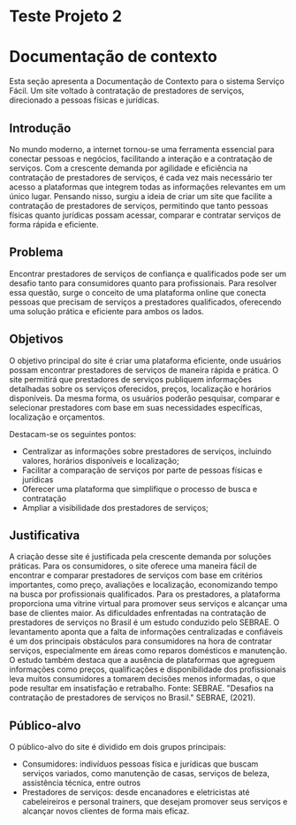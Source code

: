 # Teste  Projeto 2

# Documentação de contexto

Esta seção apresenta a Documentação de Contexto para o sistema Serviço Fácil. Um site voltado à contratação de prestadores de serviços, direcionado a pessoas físicas e jurídicas.

## Introdução
No mundo moderno, a internet tornou-se uma ferramenta essencial para conectar pessoas e negócios, facilitando a interação e a contratação de serviços. Com a crescente demanda por agilidade e eficiência na contratação de prestadores de serviços, é cada vez mais necessário ter acesso a plataformas que integrem todas as informações relevantes em um único lugar. Pensando nisso, surgiu a ideia de criar um site que facilite a contratação de prestadores de serviços, permitindo que tanto pessoas físicas quanto jurídicas possam acessar, comparar e contratar serviços de forma rápida e eficiente.
## Problema

Encontrar prestadores de serviços de confiança e qualificados pode ser um desafio tanto para consumidores quanto para profissionais. Para resolver essa questão, surge o conceito de uma plataforma online que conecta pessoas que precisam de serviços a prestadores qualificados, oferecendo uma solução prática e eficiente para ambos os lados.

## Objetivos

O objetivo principal do site é criar uma plataforma eficiente, onde usuários possam encontrar prestadores de serviços de maneira rápida e prática. O site permitirá que prestadores de serviços publiquem informações detalhadas sobre os serviços oferecidos, preços, localização e horários disponíveis. Da mesma forma, os usuários poderão pesquisar, comparar e selecionar prestadores com base em suas necessidades específicas, localização e orçamentos.

Destacam-se os seguintes pontos:

- Centralizar as informações sobre prestadores de serviços, incluindo valores, horários disponíveis e localização;
- Facilitar a comparação de serviços por parte de pessoas físicas e jurídicas
- Oferecer uma plataforma que simplifique o processo de busca e contratação
- Ampliar a visibilidade dos prestadores de serviços;

## Justificativa

A criação desse site é justificada pela crescente demanda por soluções práticas. Para os consumidores, o site oferece uma maneira fácil de encontrar e comparar prestadores de serviços com base em critérios importantes, como preço, avaliações e localização, economizando tempo na busca por profissionais qualificados. Para os prestadores, a plataforma proporciona uma vitrine virtual para promover seus serviços e alcançar uma base de clientes maior.
As dificuldades enfrentadas na contratação de prestadores de serviços no Brasil é um estudo conduzido pelo SEBRAE. O levantamento aponta que a falta de informações centralizadas e confiáveis é um dos principais obstáculos para consumidores na hora de contratar serviços, especialmente em áreas como reparos domésticos e manutenção. O estudo também destaca que a ausência de plataformas que agreguem informações como preços, qualificações e disponibilidade dos profissionais leva muitos consumidores a tomarem decisões menos informadas, o que pode resultar em insatisfação e retrabalho.
Fonte: SEBRAE. "Desafios na contratação de prestadores de serviços no Brasil." SEBRAE, (2021). 

## Público-alvo

O público-alvo do site é dividido em dois grupos principais:
- Consumidores: indivíduos pessoas física e jurídicas que buscam serviços variados, como manutenção de casas, serviços de beleza, assistência técnica, entre outros
- Prestadores de serviços: desde encanadores e eletricistas até cabeleireiros e personal trainers, que desejam promover seus serviços e alcançar novos clientes de forma mais eficaz.